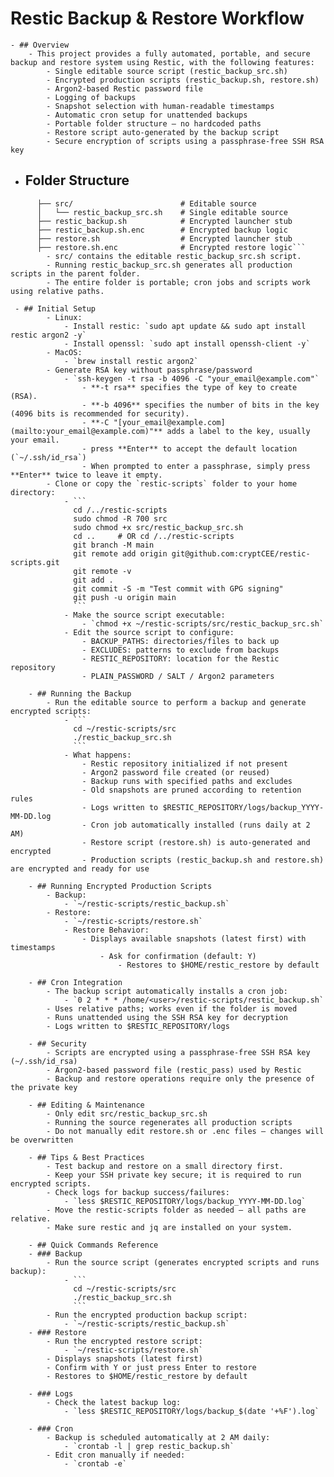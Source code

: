 # Restic Backup & Restore Workflow
	- ## Overview
		- This project provides a fully automated, portable, and secure backup and restore system using Restic, with the following features:
			- Single editable source script (restic_backup_src.sh)
			- Encrypted production scripts (restic_backup.sh, restore.sh)
			- Argon2-based Restic password file
			- Logging of backups
			- Snapshot selection with human-readable timestamps
			- Automatic cron setup for unattended backups
			- Portable folder structure — no hardcoded paths
			- Restore script auto-generated by the backup script
			- Secure encryption of scripts using a passphrase-free SSH RSA key

 - ## Folder Structure	  
```	  restic-scripts/                 # Main folder (portable)
	  ├── src/                        # Editable source
	  │   └── restic_backup_src.sh    # Single editable source
	  ├── restic_backup.sh            # Encrypted launcher stub
	  ├── restic_backup.sh.enc        # Encrypted backup logic
	  ├── restore.sh                  # Encrypted launcher stub
	  ├── restore.sh.enc              # Encrypted restore logic```
		- src/ contains the editable restic_backup_src.sh script.
		- Running restic_backup_src.sh generates all production scripts in the parent folder.
		- The entire folder is portable; cron jobs and scripts work using relative paths.

 - ## Initial Setup
		- Linux:
			- Install restic: `sudo apt update && sudo apt install restic argon2 -y`
			- Install openssl: `sudo apt install openssh-client -y`
		- MacOS:
			- `brew install restic argon2`
		- Generate RSA key without passphrase/password
			- `ssh-keygen -t rsa -b 4096 -C "your_email@example.com"`
				- **-t rsa** specifies the type of key to create (RSA).
				- **-b 4096** specifies the number of bits in the key (4096 bits is recommended for security).
				- **-C "[your_email@example.com](mailto:your_email@example.com)"** adds a label to the key, usually your email.
				- press **Enter** to accept the default location (`~/.ssh/id_rsa`)
				- When prompted to enter a passphrase, simply press **Enter** twice to leave it empty.
		- Clone or copy the `restic-scripts` folder to your home directory:
			- ```
			  cd /../restic-scripts
			  sudo chmod -R 700 src
			  sudo chmod +x src/restic_backup_src.sh
			  cd ..		# OR cd /../restic-scripts
			  git branch -M main
			  git remote add origin git@github.com:cryptCEE/restic-scripts.git
			  git remote -v
			  git add .
			  git commit -S -m "Test commit with GPG signing"
			  git push -u origin main
			  ```
			- Make the source script executable:
				- `chmod +x ~/restic-scripts/src/restic_backup_src.sh`
			- Edit the source script to configure:
				- BACKUP_PATHS: directories/files to back up
				- EXCLUDES: patterns to exclude from backups
				- RESTIC_REPOSITORY: location for the Restic repository
				- PLAIN_PASSWORD / SALT / Argon2 parameters
   
	- ## Running the Backup
		- Run the editable source to perform a backup and generate encrypted scripts:
			- ```
			  cd ~/restic-scripts/src
			  ./restic_backup_src.sh
			  ```
			- What happens:
				- Restic repository initialized if not present
				- Argon2 password file created (or reused)
				- Backup runs with specified paths and excludes
				- Old snapshots are pruned according to retention rules
				- Logs written to $RESTIC_REPOSITORY/logs/backup_YYYY-MM-DD.log
				- Cron job automatically installed (runs daily at 2 AM)
				- Restore script (restore.sh) is auto-generated and encrypted
				- Production scripts (restic_backup.sh and restore.sh) are encrypted and ready for use

	- ## Running Encrypted Production Scripts
		- Backup:
			- `~/restic-scripts/restic_backup.sh`
		- Restore:
			- `~/restic-scripts/restore.sh`
			- Restore Behavior:
				- Displays available snapshots (latest first) with timestamps
					- Ask for confirmation (default: Y)
						- Restores to $HOME/restic_restore by default

	- ## Cron Integration
		- The backup script automatically installs a cron job:
			- `0 2 * * * /home/<user>/restic-scripts/restic_backup.sh`
		- Uses relative paths; works even if the folder is moved
		- Runs unattended using the SSH RSA key for decryption
		- Logs written to $RESTIC_REPOSITORY/logs

	- ## Security
		- Scripts are encrypted using a passphrase-free SSH RSA key (~/.ssh/id_rsa)
		- Argon2-based password file (restic_pass) used by Restic
		- Backup and restore operations require only the presence of the private key

	- ## Editing & Maintenance
		- Only edit src/restic_backup_src.sh
		- Running the source regenerates all production scripts
		- Do not manually edit restore.sh or .enc files — changes will be overwritten

	- ## Tips & Best Practices
		- Test backup and restore on a small directory first.
		- Keep your SSH private key secure; it is required to run encrypted scripts.
		- Check logs for backup success/failures:
			- `less $RESTIC_REPOSITORY/logs/backup_YYYY-MM-DD.log`
		- Move the restic-scripts folder as needed — all paths are relative.
		- Make sure restic and jq are installed on your system.

	- ## Quick Commands Reference
	- ### Backup
		- Run the source script (generates encrypted scripts and runs backup):
			- ```
			  cd ~/restic-scripts/src
			  ./restic_backup_src.sh
			  ```
		- Run the encrypted production backup script:
			- `~/restic-scripts/restic_backup.sh`
	- ### Restore
		- Run the encrypted restore script:
			- `~/restic-scripts/restore.sh`
		- Displays snapshots (latest first)
		- Confirm with Y or just press Enter to restore
		- Restores to $HOME/restic_restore by default
   
	- ### Logs
		- Check the latest backup log:
			- `less $RESTIC_REPOSITORY/logs/backup_$(date '+%F').log`
   
	- ### Cron
		- Backup is scheduled automatically at 2 AM daily:
			- `crontab -l | grep restic_backup.sh`
		- Edit cron manually if needed:
			- `crontab -e`
